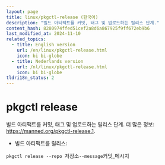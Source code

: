 ```yaml
---
layout: page
title: linux/pkgctl-release (한국어)
description: "빌드 아티팩트를 커밋, 태그 및 업로드하는 릴리스 단계."
content_hash: 8280974ffed51cef2a8d6a867925f9ff672eb9b6
last_modified_at: 2024-11-10
related_topics:
  - title: English version
    url: /en/linux/pkgctl-release.html
    icon: bi bi-globe
  - title: Nederlands version
    url: /nl/linux/pkgctl-release.html
    icon: bi bi-globe
tldri18n_status: 2
---
```

# pkgctl release

빌드 아티팩트를 커밋, 태그 및 업로드하는 릴리스 단계.
더 많은 정보: <https://manned.org/pkgctl-release.1>.

- 빌드 아티팩트를 릴리스:

`pkgctl release --repo `<span class="tldr-var badge badge-pill bg-dark-lm bg-white-dm text-white-lm text-dark-dm font-weight-bold">저장소</span>` --message `<span class="tldr-var badge badge-pill bg-dark-lm bg-white-dm text-white-lm text-dark-dm font-weight-bold">커밋_메시지</span>
